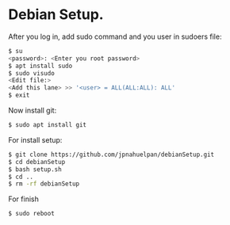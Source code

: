 # Debian Setup.

After you log in, add sudo command and you user in sudoers file:
```bash
$ su
<password>: <Enter you root password>
$ apt install sudo
$ sudo visudo
<Edit file:>
<Add this lane> >> '<user> = ALL(ALL:ALL): ALL'
$ exit
```

Now install git:
```bash
$ sudo apt install git
```

For install setup:
```bash
$ git clone https://github.com/jpnahuelpan/debianSetup.git
$ cd debianSetup
$ bash setup.sh
$ cd ..
$ rm -rf debianSetup
```

For finish
```bash
$ sudo reboot
```